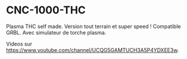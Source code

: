 # CNC-1000-THC
Plasma THC self made.
Version tout terrain et super speed !
Compatible GRBL.
Avec simulateur de torche plasma.

Videos sur https://www.youtube.com/channel/UCQG5GAMTUCH3A5P4YDXEE3w.
